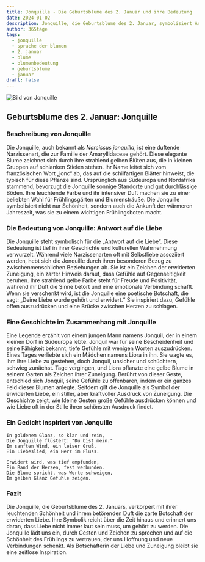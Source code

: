```yaml
---
title: Jonquille - Die Geburtsblume des 2. Januar und ihre Bedeutung
date: 2024-01-02
description: Jonquille, die Geburtsblume des 2. Januar, symbolisiert Antwort auf die Liebe. Erfahre mehr über ihre Geschichte, Bedeutung und Symbolik in der Sprache der Blumen.
author: 365tage
tags:
  - jonquille
  - sprache der blumen
  - 2. januar
  - blume
  - blumenbedeutung
  - geburtsblume
  - januar
draft: false
---
```


![Bild von Jonquille](https://cdn.pixabay.com/photo/2022/04/02/12/29/wild-daffodils-7106921_640.jpg#center)


## Geburtsblume des 2. Januar: Jonquille

### Beschreibung von Jonquille

Die Jonquille, auch bekannt als _Narcissus jonquilla_, ist eine duftende Narzissenart, die zur Familie der Amaryllidaceae gehört. Diese elegante Blume zeichnet sich durch ihre strahlend gelben Blüten aus, die in kleinen Gruppen auf schlanken Stielen stehen. Ihr Name leitet sich vom französischen Wort „jonc“ ab, das auf die schilfartigen Blätter hinweist, die typisch für diese Pflanze sind. Ursprünglich aus Südeuropa und Nordafrika stammend, bevorzugt die Jonquille sonnige Standorte und gut durchlässige Böden. Ihre leuchtende Farbe und ihr intensiver Duft machen sie zu einer beliebten Wahl für Frühlingsgärten und Blumensträuße. Die Jonquille symbolisiert nicht nur Schönheit, sondern auch die Ankunft der wärmeren Jahreszeit, was sie zu einem wichtigen Frühlingsboten macht.

### Die Bedeutung von Jonquille: Antwort auf die Liebe

Die Jonquille steht symbolisch für die „Antwort auf die Liebe“. Diese Bedeutung ist tief in ihrer Geschichte und kulturellen Wahrnehmung verwurzelt. Während viele Narzissenarten oft mit Selbstliebe assoziiert werden, hebt sich die Jonquille durch ihren besonderen Bezug zu zwischenmenschlichen Beziehungen ab. Sie ist ein Zeichen der erwiderten Zuneigung, ein zarter Hinweis darauf, dass Gefühle auf Gegenseitigkeit beruhen. Ihre strahlend gelbe Farbe steht für Freude und Positivität, während ihr Duft die Sinne betört und eine emotionale Verbindung schafft. Wenn sie verschenkt wird, ist die Jonquille eine poetische Botschaft, die sagt: „Deine Liebe wurde gehört und erwidert.“ Sie inspiriert dazu, Gefühle offen auszudrücken und eine Brücke zwischen Herzen zu schlagen.

### Eine Geschichte im Zusammenhang mit Jonquille

Eine Legende erzählt von einem jungen Mann namens Jonquil, der in einem kleinen Dorf in Südeuropa lebte. Jonquil war für seine Bescheidenheit und seine Fähigkeit bekannt, tiefe Gefühle mit wenigen Worten auszudrücken. Eines Tages verliebte sich ein Mädchen namens Liora in ihn. Sie wagte es, ihm ihre Liebe zu gestehen, doch Jonquil, unsicher und schüchtern, schwieg zunächst. Tage vergingen, und Liora pflanzte eine gelbe Blume in seinem Garten als Zeichen ihrer Zuneigung. Berührt von dieser Geste, entschied sich Jonquil, seine Gefühle zu offenbaren, indem er ein ganzes Feld dieser Blumen anlegte. Seitdem gilt die Jonquille als Symbol der erwiderten Liebe, ein stiller, aber kraftvoller Ausdruck von Zuneigung. Die Geschichte zeigt, wie kleine Gesten große Gefühle ausdrücken können und wie Liebe oft in der Stille ihren schönsten Ausdruck findet.

### Ein Gedicht inspiriert von Jonquille

```
In goldenem Glanz, so klar und rein,  
Die Jonquille flüstert: "Du bist mein."  
Im sanften Wind, ein leiser Gruß,  
Ein Liebeslied, ein Herz im Fluss.  

Erwidert wird, was tief empfunden,  
Ein Band der Herzen, fest verbunden.  
Die Blume spricht, was Worte schweigen,  
Im gelben Glanz Gefühle zeigen.  
```

### Fazit

Die Jonquille, die Geburtsblume des 2. Januars, verkörpert mit ihrer leuchtenden Schönheit und ihrem betörenden Duft die zarte Botschaft der erwiderten Liebe. Ihre Symbolik reicht über die Zeit hinaus und erinnert uns daran, dass Liebe nicht immer laut sein muss, um gehört zu werden. Die Jonquille lädt uns ein, durch Gesten und Zeichen zu sprechen und auf die Schönheit des Frühlings zu vertrauen, der uns Hoffnung und neue Verbindungen schenkt. Als Botschafterin der Liebe und Zuneigung bleibt sie eine zeitlose Inspiration.